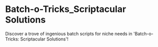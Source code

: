 # Batch-o-Tricks_Scriptacular Solutions
 Discover a trove of ingenious batch scripts for niche needs in 'Batch-o-Tricks: Scriptacular Solutions'!
